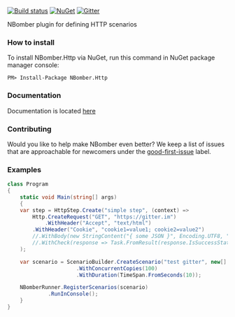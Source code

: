 [![Build status](https://ci.appveyor.com/api/projects/status/639k1l877whni54c?svg=true)](https://ci.appveyor.com/project/PragmaticFlowOrg/nbomber-http)
[![NuGet](https://img.shields.io/nuget/v/nbomber.http.svg)](https://www.nuget.org/packages/nbomber.http/)
[![Gitter](https://badges.gitter.im/nbomber/community.svg)](https://gitter.im/nbomber/community?utm_source=badge&utm_medium=badge&utm_campaign=pr-badge)

NBomber plugin for defining HTTP scenarios

### How to install
To install NBomber.Http via NuGet, run this command in NuGet package manager console:
```code
PM> Install-Package NBomber.Http
```

### Documentation
Documentation is located [here](https://nbomber.com)

### Contributing
Would you like to help make NBomber even better? We keep a list of issues that are approachable for newcomers under the [good-first-issue](https://github.com/PragmaticFlow/NBomber.Http/issues?q=is%3Aopen+is%3Aissue+label%3A%22good+first+issue%22) label.

### Examples
```csharp
class Program
{
    static void Main(string[] args)
    {
	var step = HttpStep.Create("simple step", (context) => 
	    Http.CreateRequest("GET", "https://gitter.im")
	        .WithHeader("Accept", "text/html")
		.WithHeader("Cookie", "cookie1=value1; cookie2=value2")
		//.WithBody(new StringContent("{ some JSON }", Encoding.UTF8, "application/json"))
		//.WithCheck(response => Task.FromResult(response.IsSuccessStatusCode))
	);

	var scenario = ScenarioBuilder.CreateScenario("test gitter", new[] {step})
				      .WithConcurrentCopies(100)                                          
				      .WithDuration(TimeSpan.FromSeconds(10));

	NBomberRunner.RegisterScenarios(scenario)
		     .RunInConsole();
    }
}
```
